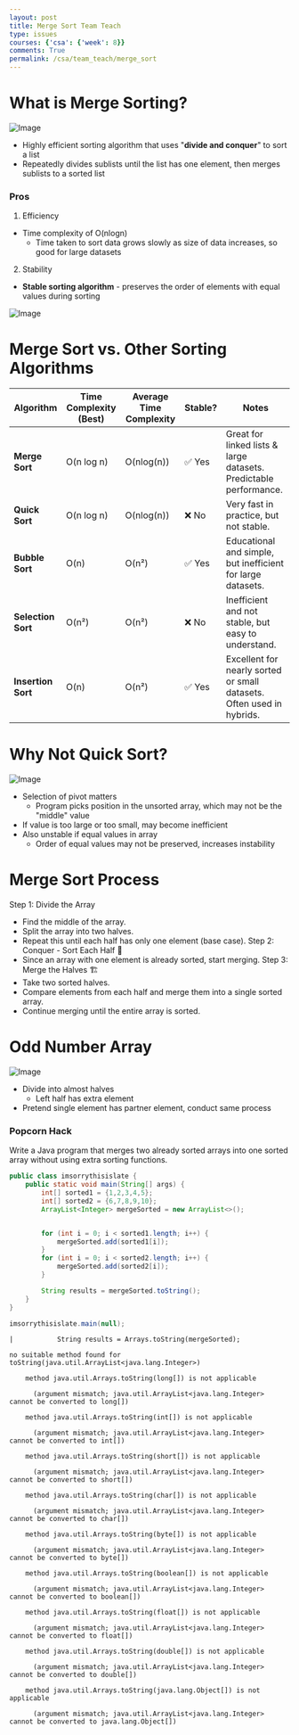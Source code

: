 ```yaml
---
layout: post
title: Merge Sort Team Teach
type: issues
courses: {'csa': {'week': 8}}
comments: True
permalink: /csa/team_teach/merge_sort
---
```


# What is Merge Sorting?
![Image](https://github.com/user-attachments/assets/274b1e6c-1ff9-45c3-8064-1d11606e0e34)
- Highly efficient sorting algorithm that uses "**divide and conquer**" to sort a list
- Repeatedly divides sublists until the list has one element, then merges sublists to a sorted list

### Pros
1. Efficiency
- Time complexity of O(nlogn)
    - Time taken to sort data grows slowly as size of data increases, so good for large datasets
2. Stability
- **Stable sorting algorithm** - preserves the order of elements with equal values during sorting

![Image](https://github.com/user-attachments/assets/ad53eeb8-4618-49d1-ba91-e25b67dcc9c8)

# Merge Sort vs. Other Sorting Algorithms

| **Algorithm**     | **Time Complexity (Best)** | **Average Time Complexity** | **Stable?** | **Notes**                                                                 |
|-------------------|----------------------------|------------------------------|-------------|----------------------------------------------------------------------------|
| **Merge Sort**     | O(n log n)                 |    O(nlog(n))                          | ✅ Yes      | Great for linked lists & large datasets. Predictable performance.          |
| **Quick Sort**     | O(n log n)                 |   O(nlog(n))                           | ❌ No       | Very fast in practice, but not stable.                                     |
| **Bubble Sort**    | O(n)                       |     O(n²)                        | ✅ Yes      | Educational and simple, but inefficient for large datasets.                |
| **Selection Sort** | O(n²)                      |    O(n²)                          | ❌ No       | Inefficient and not stable, but easy to understand.                        |
| **Insertion Sort** | O(n)                       |     O(n²)                         | ✅ Yes      | Excellent for nearly sorted or small datasets. Often used in hybrids.      |


# Why Not Quick Sort?
![Image](https://github.com/user-attachments/assets/de84e48a-e1ed-42ca-b011-cd91c4c54170)
- Selection of pivot matters 
    - Program picks position in the unsorted array, which may not be the "middle" value
- If value is too large or too small, may become inefficient 
- Also unstable if equal values in array 
    - Order of equal values may not be preserved, increases instability 

# Merge Sort Process
Step 1: Divide the Array 
- Find the middle of the array.
- Split the array into two halves.
- Repeat this until each half has only one element (base case).
Step 2: Conquer - Sort Each Half 🎯
- Since an array with one element is already sorted, start merging.
Step 3: Merge the Halves 🏗️
- Take two sorted halves.
- Compare elements from each half and merge them into a single sorted array.
- Continue merging until the entire array is sorted.

# Odd Number Array 
![Image](https://github.com/user-attachments/assets/127d05d5-6213-4c18-8e9f-78c79e5d54fc)
- Divide into almost halves
    - Left half has extra element
- Pretend single element has partner element, conduct same process

### Popcorn Hack

 Write a Java program that merges two already sorted arrays into one sorted array without using extra sorting functions.


```Java
public class imsorrythisislate {
    public static void main(String[] args) {
        int[] sorted1 = {1,2,3,4,5};
        int[] sorted2 = {6,7,8,9,10};
        ArrayList<Integer> mergeSorted = new ArrayList<>();


        for (int i = 0; i < sorted1.length; i++) {
            mergeSorted.add(sorted1[i]);
        }
        for (int i = 0; i < sorted2.length; i++) {
            mergeSorted.add(sorted2[i]);
        }

        String results = mergeSorted.toString();
    }
}

imsorrythisislate.main(null);
```


    |           String results = Arrays.toString(mergeSorted);

    no suitable method found for toString(java.util.ArrayList<java.lang.Integer>)

        method java.util.Arrays.toString(long[]) is not applicable

          (argument mismatch; java.util.ArrayList<java.lang.Integer> cannot be converted to long[])

        method java.util.Arrays.toString(int[]) is not applicable

          (argument mismatch; java.util.ArrayList<java.lang.Integer> cannot be converted to int[])

        method java.util.Arrays.toString(short[]) is not applicable

          (argument mismatch; java.util.ArrayList<java.lang.Integer> cannot be converted to short[])

        method java.util.Arrays.toString(char[]) is not applicable

          (argument mismatch; java.util.ArrayList<java.lang.Integer> cannot be converted to char[])

        method java.util.Arrays.toString(byte[]) is not applicable

          (argument mismatch; java.util.ArrayList<java.lang.Integer> cannot be converted to byte[])

        method java.util.Arrays.toString(boolean[]) is not applicable

          (argument mismatch; java.util.ArrayList<java.lang.Integer> cannot be converted to boolean[])

        method java.util.Arrays.toString(float[]) is not applicable

          (argument mismatch; java.util.ArrayList<java.lang.Integer> cannot be converted to float[])

        method java.util.Arrays.toString(double[]) is not applicable

          (argument mismatch; java.util.ArrayList<java.lang.Integer> cannot be converted to double[])

        method java.util.Arrays.toString(java.lang.Object[]) is not applicable

          (argument mismatch; java.util.ArrayList<java.lang.Integer> cannot be converted to java.lang.Object[])

    

